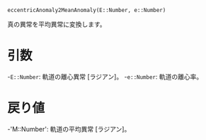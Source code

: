 ```
eccentricAnomaly2MeanAnomaly(E::Number, e::Number)
```

真の異常を平均異常に変換します。

# 引数

-`E::Number`: 軌道の離心異常 [ラジアン]。 -`e::Number`: 軌道の離心率。

# 戻り値

-'M::Number': 軌道の平均異常 [ラジアン]。
